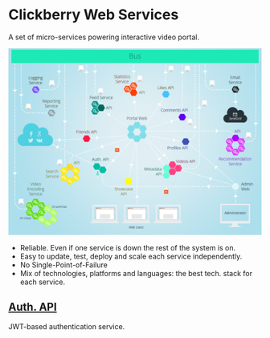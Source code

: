 # Clickberry Web Services
A set of micro-services powering interactive video portal.

![](assets/Architecture.png?raw=true)

* Reliable. Even if one service is down the rest of the system is on.
* Easy to update, test, deploy and scale each service independently.
* No Single-Point-of-Failure
* Mix of technologies, platforms and languages: the best tech. stack for each service.

## [Auth. API](//github.com/clickberry/auth-api-nodejs)
JWT-based authentication service.
